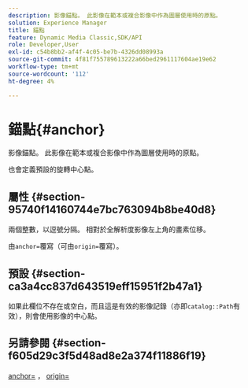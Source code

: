 ```yaml
---
description: 影像錨點。 此影像在範本或複合影像中作為圖層使用時的原點。
solution: Experience Manager
title: 錨點
feature: Dynamic Media Classic,SDK/API
role: Developer,User
exl-id: c54b8bb2-af4f-4c05-be7b-4326dd08993a
source-git-commit: 4f81f755789613222a66bed2961117604ae19e62
workflow-type: tm+mt
source-wordcount: '112'
ht-degree: 4%

---
```


# 錨點{#anchor}

影像錨點。 此影像在範本或複合影像中作為圖層使用時的原點。

也會定義預設的旋轉中心點。

## 屬性 {#section-95740f14160744e7bc763094b8be40d8}

兩個整數，以逗號分隔。 相對於全解析度影像左上角的畫素位移。

由`anchor=`覆寫（可由`origin=`覆寫）。

## 預設 {#section-ca3a4cc837d643519eff15951f2b47a1}

如果此欄位不存在或空白，而且這是有效的影像記錄（亦即`catalog::Path`有效），則會使用影像的中心點。

## 另請參閱 {#section-f605d29c3f5d48ad8e2a374f11886f19}

[anchor=](/help/aem-is-ir-api/is-api/http-ref/image-serving-api-ref/c-http-protocol-reference/c-command-reference/r-anchor.md) ， [origin=](/help/aem-is-ir-api/is-api/http-ref/image-serving-api-ref/c-http-protocol-reference/c-command-reference/r-origin.md)
